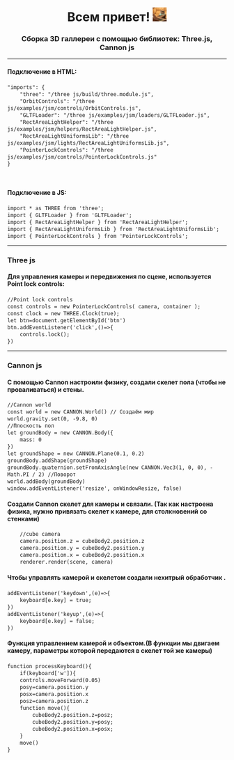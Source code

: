 <h1 align="center">Всем привет!
<img src="https://github.com/KonSontin/gif/blob/master/cat_programmer.gif" height="32"/></h1>
<h3 align="center">Сборка 3D галлереи с помощью библиотек: Three.js, Cannon js</h3>
<hr>
<h4>Подключение в HTML:</h4>

```
"imports": {
    "three": "/three js/build/three.module.js",
    "OrbitControls": "/three js/examples/jsm/controls/OrbitControls.js",
    "GLTFLoader": "/three js/examples/jsm/loaders/GLTFLoader.js",
    "RectAreaLightHelper": "/three js/examples/jsm/helpers/RectAreaLightHelper.js",
    "RectAreaLightUniformsLib": "/three js/examples/jsm/lights/RectAreaLightUniformsLib.js",
    "PointerLockControls": "/three js/examples/jsm/controls/PointerLockControls.js"
}
```

<br>
<h4>Подключение в JS:</h4>

```
import * as THREE from 'three';
import { GLTFLoader } from 'GLTFLoader';
import { RectAreaLightHelper } from 'RectAreaLightHelper';
import { RectAreaLightUniformsLib } from 'RectAreaLightUniformsLib';
import { PointerLockControls } from 'PointerLockControls';
```

<hr>
<h3>Three js</h3>
<h4>Для управления камеры и передвижения по сцене, используется Point lock controls:</h4>

```
//Point lock controls
const controls = new PointerLockControls( camera, container );
const clock = new THREE.Clock(true);
let btn=document.getElementById('btn')
btn.addEventListener('click',()=>{
    controls.lock();
})
```

<hr>
<h3>Cannon js</h3>
<h4>С помощью Cannon настроили физику, создали скелет пола (чтобы не проваливаться) и стены.</h4>

```
//Cannon world
const world = new CANNON.World() // Создаём мир
world.gravity.set(0, -9.8, 0)
//Плоскость пол
let groundBody = new CANNON.Body({
    mass: 0
})
let groundShape = new CANNON.Plane(0.1, 0.2)
groundBody.addShape(groundShape)
groundBody.quaternion.setFromAxisAngle(new CANNON.Vec3(1, 0, 0), -Math.PI / 2) //Поворот
world.addBody(groundBody)
window.addEventListener('resize', onWindowResize, false)
```

<h4>Создали Cannon скелет для камеры и связали. (Так как настроена физика, нужно привязать скелет к камере, для столкновений со стенками) </h4>

```
    //cube camera
    camera.position.z = cubeBody2.position.z 
    camera.position.y = cubeBody2.position.y
    camera.position.x = cubeBody2.position.x
    renderer.render(scene, camera)
```

<h4>Чтобы управлять камерой и скелетом создали нехитрый обработчик .</h4>

```
addEventListener('keydown',(e)=>{
    keyboard[e.key] = true;
})
addEventListener('keyup',(e)=>{
    keyboard[e.key] = false; 
})
```

<h4>Функция управлением камерой и объектом.(В функции мы двигаем камеру, параметры которой передаются в скелет той же камеры)</h4>

```
function processKeyboard(){
    if(keyboard['w']){
    controls.moveForward(0.05)
    posy=camera.position.y
    posx=camera.position.x
    posz=camera.position.z
    function move(){
        cubeBody2.position.z=posz;
        cubeBody2.position.y=posy;
        cubeBody2.position.x=posx;
    }
    move()
}
```
